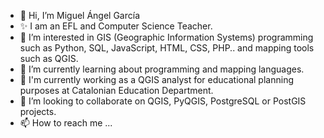 - 👋 Hi, I’m Miguel Ángel García
- ✨ I am an EFL and Computer Science Teacher.
- 👀 I’m interested in GIS (Geographic Information Systems) programming such as Python, SQL, JavaScript, HTML, CSS, PHP.. and mapping tools such as QGIS.
- 🌱 I’m currently learning about programming and mapping languages.
- 👋 I'm currently working as a QGIS analyst for educational planning purposes at Catalonian Education Department.
- 💞️ I’m looking to collaborate on QGIS, PyQGIS, PostgreSQL or PostGIS projects.
- 📫 How to reach me ...


<!---
magarciamartin/magarciamartin is a ✨ special ✨ repository because its `README.md` (this file) appears on your GitHub profile.
You can click the Preview link to take a look at your changes.
--->

